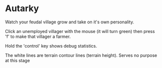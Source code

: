 # Autarky

Watch your feudal village grow and take on it's own personality.

Click an unemployed villager with the mouse (it will turn green) then press 'f' to make that villager a farmer.

Hold the 'control' key shows debug statistics.


The white lines are terrain contour lines (terrain height). Serves no purpose at this stage
